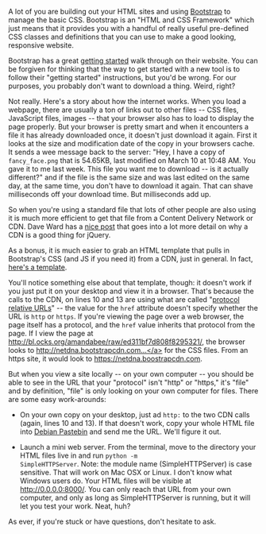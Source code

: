 A lot of you are building out your HTML sites and using <a href="http://getbootstrap.com">Bootstrap</a> to manage the basic CSS. Bootstrap is an "HTML and CSS Framework" which just means that it provides you with a handful of really useful pre-defined CSS classes and definitions that you can use to make a good looking, responsive website. <!--more-->

Bootstrap has a great <a href="http://getbootstrap.com/getting-started/">getting started</a> walk through on their website. You can be forgiven for thinking that the way to get started with a new tool is to follow their "getting started" instructions, but you'd be wrong. For our purposes, you probably don't want to download a thing. Weird, right?

Not really. Here's a story about how the internet works. When you load a webpage, there are usually a ton of links out to other files -- CSS files, JavaScript files, images -- that your browser also has to load to display the page properly. But your browser is pretty smart and when it encounters a file it has already downloaded once, it doesn't just download it again. First it looks at the size and modification date of the copy in your browsers cache. It sends a wee message back to the server: "Hey, I have a copy of <code>fancy_face.png</code> that is 54.65KB, last modified on March 10 at 10:48 AM. You gave it to me last week. This file you want me to download -- is it actually different?" and if the file is the same size and was last edited on the same day, at the same time, you don't have to download it again. That can shave milliseconds off your download time. But milliseconds add up. 

So when you're using a standard file that lots of other people are also using it is much more efficient to get that file from a Content Delivery Network or CDN. Dave Ward has a <a href="http://encosia.com/3-reasons-why-you-should-let-google-host-jquery-for-you/">nice post</a> that goes into a lot more detail on why a CDN is a good thing for jQuery. 

As a bonus, it is much easier to grab an HTML template that pulls in Bootstrap's CSS (and JS if you need it) from a CDN, just in general. In fact, <a href="https://gist.github.com/amandabee/ed311bf7d808f8295321#file-index-html">here's a template</a>. 

You'll notice something else about that template, though: it doesn't work if you just put it on your desktop and view it in a browser. That's because the calls to the CDN, on lines 10 and 13 are using what are called "<a href="https://en.wikipedia.org/wiki/Uniform_resource_locator#Protocol-relative_URLs">protocol relative URLs</a>" -- the value for the <code>href</code> attribute doesn't specify whether the URL is <code>http</code> or <code>https</code>. If you're viewing the page over a web browser, the page itself has a protocol, and the <code>href</code> value inherits that protocol from the page. If I view the page at <a href="http://bl.ocks.org/amandabee/raw/ed311bf7d808f8295321/">http://bl.ocks.org/amandabee/raw/ed311bf7d808f8295321/</a>, the browser looks to <a href="http://netdna.bootstrapcdn.com/bootstrap/3.1.1/css/bootstrap.min.css">http://netdna.bootstrapcdn.com...</a> for the CSS files. From an https site, it would look to https://netdna.boostrapcdn.com. 

But when you view a site locally -- on your own computer -- you should be able to see in the URL that your "protocol" isn't "http" or "https," it's "file" and by definition, "file" is only looking on your own computer for files. There are some easy work-arounds:

+ On your own copy on your desktop, just ad <code>http:</code> to the two CDN calls (again, lines 10 and 13). If that doesn't work, copy your whole HTML file into <a href="http://paste.debian.net/">Debian Pastebin</a> and send me the URL. We'll figure it out. 

+ Launch a mini web server. From the terminal, move to the directory your HTML files live in and run <code>python -m SimpleHTTPServer</code>. Note: the module name (SimpleHTTPServer) is case sensitive.  That will work on Mac OSX or Linux. I don't know what Windows users do. Your HTML files will be visible at <a href="http://0.0.0.0:8000/">http://0.0.0.0:8000/</a>. You can only reach that URL from your own computer, and only as long as SimpleHTTPServer is running, but it will let you test your work. Neat, huh? 

As ever, if you're stuck or have questions, don't hesitate to ask. 
